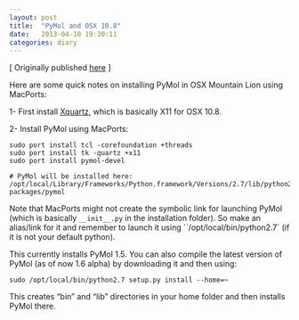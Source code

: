 ```yaml
---
layout: post
title:  "PyMol and OSX 10.8"
date:   2013-04-10 19:30:11
categories: diary 
---
```


[ Originally published [here](https://loadmol.wordpress.com/2013/04/10/pymol-and-osx-10-8/) ]

Here are some quick notes on installing PyMol in OSX Mountain Lion using MacPorts:

1- First install [Xquartz](http://xquartz.macosforge.org/landing/), which is basically X11 for OSX 10.8.

2- Install PyMol using MacPorts:

```
sudo port install tcl -corefoundation +threads
sudo port install tk -quartz +x11
sudo port install pymol-devel

# PyMol will be installed here:
/opt/local/Library/Frameworks/Python.framework/Versions/2.7/lib/python2.7/site-packages/pymol
```

Note that MacPorts might not create the symbolic link for launching PyMol
(which is basically `__init__.py` in the installation folder). So make an
alias/link for it and remember to launch it using ``/opt/local/bin/python2.7` (if
it is not your default python).

This currently installs PyMol 1.5. You can also compile the latest version of
PyMol (as of now 1.6 alpha) by downloading it and then using:

```
sudo /opt/local/bin/python2.7 setup.py install --home=~
```

This creates “bin” and “lib” directories in your home folder and then installs PyMol there.
